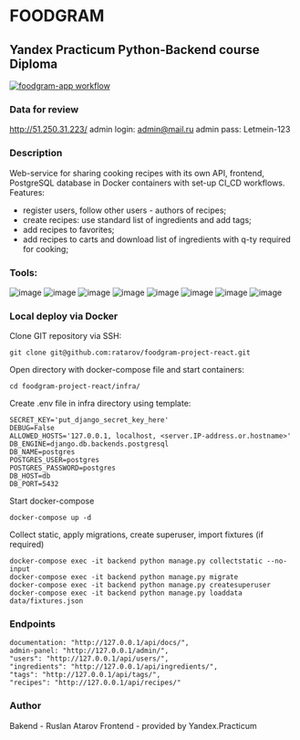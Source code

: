 # FOODGRAM
## Yandex Practicum Python-Backend course Diploma
[![foodgram-app workflow](https://github.com/ratarov/foodgram-project-react/actions/workflows/main.yml/badge.svg)](https://github.com/ratarov/foodgram-project-react/actions/workflows/main.yml)
### Data for review
http://51.250.31.223/
admin login: admin@mail.ru
admin pass: Letmein-123
### Description
Web-service for sharing cooking recipes with its own API, frontend, PostgreSQL database in Docker containers with set-up CI_CD workflows. Features:
 - register users, follow other users - authors of recipes;
 - create recipes: use standard list of ingredients and add tags;
 - add recipes to favorites;
 - add recipes to carts and download list of ingredients with q-ty required for cooking;
### Tools:
![image](https://img.shields.io/badge/Python%203.9-FFD43B?style=for-the-badge&logo=python&logoColor=blue)
![image](https://img.shields.io/badge/PostgreSQL-316192?style=for-the-badge&logo=postgresql&logoColor=white)
![image](https://img.shields.io/badge/Django%204.2-092E20?style=for-the-badge&logo=django&logoColor=green)
![image](https://img.shields.io/badge/django%20rest%203.14-ff1709?style=for-the-badge&logo=django&logoColor=white)
![image](https://img.shields.io/badge/Docker-2CA5E0?style=for-the-badge&logo=docker&logoColor=white)
![image](https://img.shields.io/badge/Nginx-009639?style=for-the-badge&logo=nginx&logoColor=white)
![image](https://img.shields.io/badge/GitHub-100000?style=for-the-badge&logo=github&logoColor=white)
![image](https://img.shields.io/badge/GitHub_Actions-2088FF?style=for-the-badge&logo=github-actions&logoColor=white)

### Local deploy via Docker
Clone GIT repository via SSH:
```
git clone git@github.com:ratarov/foodgram-project-react.git
```
Open directory with docker-compose file and start containers:
```
cd foodgram-project-react/infra/
```
Create .env file in infra directory using template: 
```
SECRET_KEY='put_django_secret_key_here'
DEBUG=False
ALLOWED_HOSTS='127.0.0.1, localhost, <server.IP-address.or.hostname>'
DB_ENGINE=django.db.backends.postgresql
DB_NAME=postgres
POSTGRES_USER=postgres
POSTGRES_PASSWORD=postgres
DB_HOST=db
DB_PORT=5432
```
Start docker-compose
```
docker-compose up -d
```
Collect static, apply migrations, create superuser, import fixtures (if required)
```
docker-compose exec -it backend python manage.py collectstatic --no-input
docker-compose exec -it backend python manage.py migrate
docker-compose exec -it backend python manage.py createsuperuser
docker-compose exec -it backend python manage.py loaddata data/fixtures.json
```
### Endpoints
```
documentation: "http://127.0.0.1/api/docs/",
admin-panel: "http://127.0.0.1/admin/",
"users": "http://127.0.0.1/api/users/",
"ingredients": "http://127.0.0.1/api/ingredients/",
"tags": "http://127.0.0.1/api/tags/",
"recipes": "http://127.0.0.1/api/recipes/"
```

### Author
Bakend - Ruslan Atarov
Frontend - provided by Yandex.Practicum